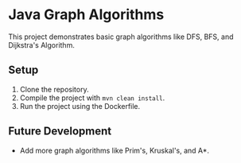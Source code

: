 # Java Graph Algorithms

This project demonstrates basic graph algorithms like DFS, BFS, and Dijkstra's Algorithm.

## Setup

1. Clone the repository.
2. Compile the project with `mvn clean install`.
3. Run the project using the Dockerfile.

## Future Development
- Add more graph algorithms like Prim's, Kruskal's, and A*.
